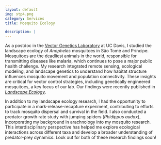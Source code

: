 ```yaml
---
layout: default
img: stp4.png
category: Services
title: Mosquito Ecology

description: |
--- 
```

As a postdoc in the [Vector Genetics Laboratory](https://vectorgeneticslab.ucdavis.edu/) at UC Davis, I studied the landscape ecology of *Anopheles* mosquitoes in São Tomé and Príncipe. Mosquitoes are the deadliest animals in the world, responsible for transmitting diseases like malaria, which continues to pose a major public health challenge. My research integrated remote sensing, ecological modeling, and landscape genetics to understand how habitat structure influences mosquito movement and population connectivity. These insights are critical for vector control strategies, including genetically engineered mosquitoes, a key focus of our lab. Our findings were recently published in [*Landscape Ecology*](https://link.springer.com/article/10.1007/s10980-025-02059-3).

In addition to my landscape ecology research, I had the opportunity to participate in a mark-release-recapture experiment, contributing to efforts to track mosquito dispersal and survival in the field. I also conducted a predator growth rate study with jumping spiders (*Phidippus audax*), incorporating my background in arachnology into my mosquito research. This interdisciplinary perspective has helped me explore ecological interactions across different taxa and develop a broader understanding of predator-prey dynamics. Look out for both of these research findings soon!
